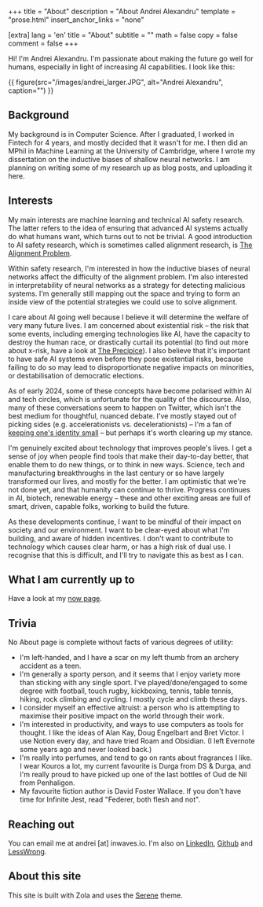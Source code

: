 +++
title = "About"
description = "About Andrei Alexandru"
template = "prose.html"
insert_anchor_links = "none"

[extra]
lang = 'en'
title = "About"
subtitle = ""
math = false
copy = false
comment = false
+++

Hi! I'm Andrei Alexandru. I'm passionate about making the future go well for humans, especially in light of increasing AI capabilities. I look like this:

{{ figure(src="/images/andrei_larger.JPG", alt="Andrei Alexandru", caption="") }}

## Background
My background is in Computer Science. After I graduated, I worked in Fintech for 4 years, and mostly decided that it wasn't for me. I then did an MPhil in Machine Learning at the University of Cambridge, where I wrote my dissertation on the inductive biases of shallow neural networks. I am planning on writing some of my research up as blog posts, and uploading it here.

## Interests
My main interests are machine learning and technical AI safety research. The latter refers to the idea of ensuring that advanced AI systems actually do what humans want, which turns out to not be trivial. A good introduction to AI safety research, which is sometimes called alignment research, is [The Alignment Problem](https://brianchristian.org/the-alignment-problem/).

Within safety research, I'm interested in how the inductive biases of neural networks affect the difficulty of the alignment problem. I'm also interested in interpretability of neural networks as a strategy for detecting malicious systems. I'm generally still mapping out the space and trying to form an inside view of the potential strategies we could use to solve alignment.

I care about AI going well because I believe it will determine the welfare of very many future lives. I am concerned about existential risk – the risk that some events, including emerging technologies like AI, have the capacity to destroy the human race, or drastically curtail its potential (to find out more about x-risk, have a look at [The Precipice](https://theprecipice.com/)). I also believe that it's important to have safe AI systems even before they pose existential risks, because failing to do so may lead to disproportionate negative impacts on minorities, or destabilisation of democratic elections.

As of early 2024, some of these concepts have become polarised within AI and tech circles, which is unfortunate for the quality of the discourse. Also, many of these conversations seem to happen on Twitter, which isn't the best medium for thoughtful, nuanced debate. I've mostly stayed out of picking sides (e.g. accelerationists vs. decelerationists) – I'm a fan of [keeping one's identity small](https://paulgraham.com/identity.html) – but perhaps it's worth clearing up my stance.

I'm genuinely excited about technology that improves people's lives. I get a sense of joy when people find tools that make their day-to-day better, that enable them to do new things, or to think in new ways. Science, tech and manufacturing breakthroughs in the last century or so have largely transformed our lives, and mostly for the better. I am optimistic that we're not done yet, and that humanity can continue to thrive. Progress continues in AI, biotech, renewable energy – these and other exciting areas are full of smart, driven, capable folks, working to build the future.

As these developments continue, I want to be mindful of their impact on society and our environment. I want to be clear-eyed about what I'm building, and aware of hidden incentives. I don't want to contribute to technology which causes clear harm, or has a high risk of dual use. I recognise that this is difficult, and I'll try to navigate this as best as I can.

## What I am currently up to
Have a look at my [now page](/now).

## Trivia
No About page is complete without facts of various degrees of utility:
- I'm left-handed, and I have a scar on my left thumb from an archery accident as a teen.
- I'm generally a sporty person, and it seems that I enjoy variety more than sticking with any single sport. I've played/done/engaged to some degree with football, touch rugby, kickboxing, tennis, table tennis, hiking, rock climbing and cycling. I mostly cycle and climb these days. 
- I consider myself an effective altruist: a person who is attempting to maximise their positive impact on the world through their work. 
- I'm interested in productivity, and ways to use computers as tools for thought. I like the ideas of Alan Kay, Doug Engelbart and Bret Victor. I use Notion every day, and have tried Roam and Obsidian. (I left Evernote some years ago and never looked back.)
- I'm really into perfumes, and tend to go on rants about fragrances I like. I wear Kouros a lot, my current favourite is Durga from DS & Durga, and I'm really proud to have picked up one of the last bottles of Oud de Nil from Penhaligon.
- My favourite fiction author is David Foster Wallace. If you don't have time for Infinite Jest, read "Federer, both flesh and not".

## Reaching out
You can email me at andrei [at] inwaves.io. I'm also on [LinkedIn](https://www.linkedin.com/in/aalexaa/), [Github](https://github.com/inwaves) and [LessWrong](https://www.lesswrong.com/users/inwaves).

## About this site
This site is built with Zola and uses the [Serene](https://github.com/isunjn/serene) theme.